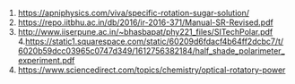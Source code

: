 1. https://apniphysics.com/viva/specific-rotation-sugar-solution/ <br>
2. https://repo.iitbhu.ac.in/db/2016/ir-2016-371/Manual-SR-Revised.pdf <br>
3. http://www.iiserpune.ac.in/~bhasbapat/phy221_files/SITechPolar.pdf<br>
4.https://static1.squarespace.com/static/60209d6fdacf4b64ff2dcbc7/t/6020b59dcc03965c0747d349/1612756382184/half_shade_polarimeter_experiment.pdf<br>
5. https://www.sciencedirect.com/topics/chemistry/optical-rotatory-power<br>

